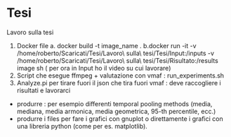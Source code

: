# Tesi

Lavoro sulla tesi 
1. Docker file 
    a. docker build -t image_name .
    b.docker run -it -v /home/roberto/Scaricati/Tesi/Lavoro\ sulla\ tesi/Tesi/Input:/inputs -v /home/roberto/Scaricati/Tesi/Lavoro\ sulla\ tesi/Tesi/Risultato:/results image sh ( per ora in Input ho il video su cui lavorare)
2. Script che esegue ffmpeg + valutazione con vmaf : run_experiments.sh
3. Analyze.pi per tirare fuori il json che tira fuori vmaf : deve raccogliere  i risultati e lavorarci
- produrre : per esempio differenti temporal pooling methods (media, mediana, media armonica, media geometrica, 95-th percentile, ecc.) 
- produrre i files per fare i grafici con gnuplot  o direttamente i grafici con una libreria python (come per es. matplotlib).
